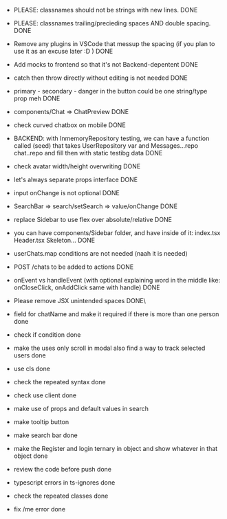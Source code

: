 - PLEASE: classnames should not be strings with new lines. DONE
- PLEASE: classnames trailing/precieding spaces AND double spacing. DONE

- Remove any plugins in VSCode that messup the spacing (if you plan to use it as an excuse later :D ) DONE
- Add mocks to frontend so that it's not Backend-depentent DONE
- catch then throw directly without editing is not needed DONE
- primary - secondary - danger in the button could be one string/type prop meh DONE
- components/Chat => ChatPreview DONE
- check curved chatbox on mobile DONE
- BACKEND: with InmemoryRepository testing, we can have a function called (seed) that takes UserRepository var and Messages...repo chat..repo and fill then with static testibg data DONE
- check avatar width/height overwriting DONE
- let's always separate props interface DONE
- input onChange is not optional DONE
- SearchBar => search/setSearch => value/onChange DONE
- replace Sidebar to use flex over absolute/relative DONE
- you can have components/Sidebar folder, and have inside of it: index.tsx Header.tsx Skeleton... DONE
- userChats.map conditions are not needed (naah it is needed)
- POST /chats to be added to actions DONE
- onEvent vs handleEvent (with optional explaining word in the middle like: onCloseClick, onAddClick same with handle) DONE
- Please remove JSX unintended spaces DONE\

- field for chatName and make it required if there is more than one person done
- check if condition done
- make the uses only scroll in modal also find a way to track selected users done
- use cls done
- check the repeated syntax done
- check use client done
- make use of props and default values in search
- make tooltip button
- make search bar done
- make the Register and login ternary in object and show whatever in that object done
- review the code before push done
- typescript errors in ts-ignores done
- check the repeated classes done
- fix /me error done
